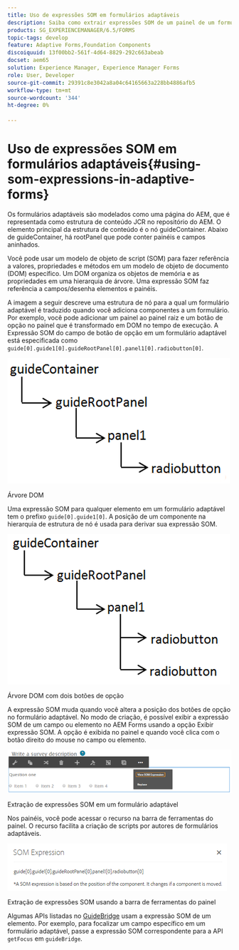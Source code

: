 ```yaml
---
title: Uso de expressões SOM em formulários adaptáveis
description: Saiba como extrair expressões SOM de um painel de um formulário adaptável.
products: SG_EXPERIENCEMANAGER/6.5/FORMS
topic-tags: develop
feature: Adaptive Forms,Foundation Components
discoiquuid: 13f00bb2-561f-4d64-8829-292c663abeab
docset: aem65
solution: Experience Manager, Experience Manager Forms
role: User, Developer
source-git-commit: 29391c8e3042a8a04c64165663a228bb4886afb5
workflow-type: tm+mt
source-wordcount: '344'
ht-degree: 0%

---
```


# Uso de expressões SOM em formulários adaptáveis{#using-som-expressions-in-adaptive-forms}

Os formulários adaptáveis são modelados como uma página do AEM, que é representada como estrutura de conteúdo JCR no repositório do AEM. O elemento principal da estrutura de conteúdo é o nó guideContainer. Abaixo de guideContainer, há rootPanel que pode conter painéis e campos aninhados.

Você pode usar um modelo de objeto de script (SOM) para fazer referência a valores, propriedades e métodos em um modelo de objeto de documento (DOM) específico. Um DOM organiza os objetos de memória e as propriedades em uma hierarquia de árvore. Uma expressão SOM faz referência a campos/desenha elementos e painéis.

A imagem a seguir descreve uma estrutura de nó para a qual um formulário adaptável é traduzido quando você adiciona componentes a um formulário. Por exemplo, você pode adicionar um painel ao painel raiz e um botão de opção no painel que é transformado em DOM no tempo de execução. A Expressão SOM do campo de botão de opção em um formulário adaptável está especificada como `guide[0].guide1[0].guideRootPanel[0].panel1[0].radiobutton[0]`.

![árvore DOM](assets/hierarchy.png)

Árvore DOM

Uma expressão SOM para qualquer elemento em um formulário adaptável tem o prefixo `guide[0].guide1[0]`. A posição de um componente na hierarquia de estrutura de nó é usada para derivar sua expressão SOM.

![Árvore DOM com dois botões de opção](assets/hierarchy_radio_button.png)

Árvore DOM com dois botões de opção

A expressão SOM muda quando você altera a posição dos botões de opção no formulário adaptável. No modo de criação, é possível exibir a expressão SOM de um campo ou elemento no AEM Forms usando a opção Exibir expressão SOM. A opção é exibida no painel e quando você clica com o botão direito do mouse no campo ou elemento.

![Extraindo Expressões SOM em um formulário adaptável](assets/som-expressions.png)

Extração de expressões SOM em um formulário adaptável

Nos painéis, você pode acessar o recurso na barra de ferramentas do painel. O recurso facilita a criação de scripts por autores de formulários adaptáveis.

![Extraindo expressões SOM usando a barra de ferramentas do painel](assets/som-expression.png)

Extração de expressões SOM usando a barra de ferramentas do painel

Algumas APIs listadas no [GuideBridge](https://helpx.adobe.com/br/aem-forms/6/javascript-api/GuideBridge.html) usam a expressão SOM de um elemento. Por exemplo, para focalizar um campo específico em um formulário adaptável, passe a expressão SOM correspondente para a API `getFocus` em `guideBridge`.
